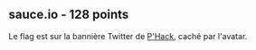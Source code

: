 ## sauce.io - 128 points

Le flag est sur la bannière Twitter de [P'Hack](https://twitter.com/PhackCTF/), caché par l'avatar.

